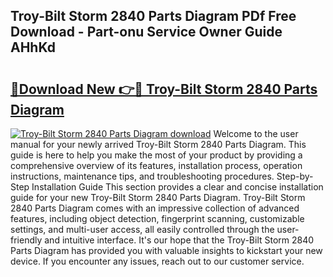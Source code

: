 ## Troy-Bilt Storm 2840 Parts Diagram PDf Free Download - Part-onu Service Owner Guide AHhKd

# <h2><a href="http://dfovqey.blite.top/?on=Troy-Bilt+Storm+2840+Parts+Diagram">🔗Download New 👉🔴 Troy-Bilt Storm 2840 Parts Diagram</a></h2>

[![Troy-Bilt Storm 2840 Parts Diagram download](https://i.imgur.com/lujVjoI.png)](http://dfovqey.blite.top/?on=Troy-Bilt+Storm+2840+Parts+Diagram)
Welcome to the user manual for your newly arrived Troy-Bilt Storm 2840 Parts Diagram. This guide is here to help you make the most of your product by providing a comprehensive overview of its features, installation process, operation instructions, maintenance tips, and troubleshooting procedures. Step-by-Step Installation Guide This section provides a clear and concise installation guide for your new Troy-Bilt Storm 2840 Parts Diagram. Troy-Bilt Storm 2840 Parts Diagram comes with an impressive collection of advanced features, including object detection, fingerprint scanning, customizable settings, and multi-user access, all easily controlled through the user-friendly and intuitive interface. It's our hope that the Troy-Bilt Storm 2840 Parts Diagram has provided you with valuable insights to kickstart your new device. If you encounter any issues, reach out to our customer service.
